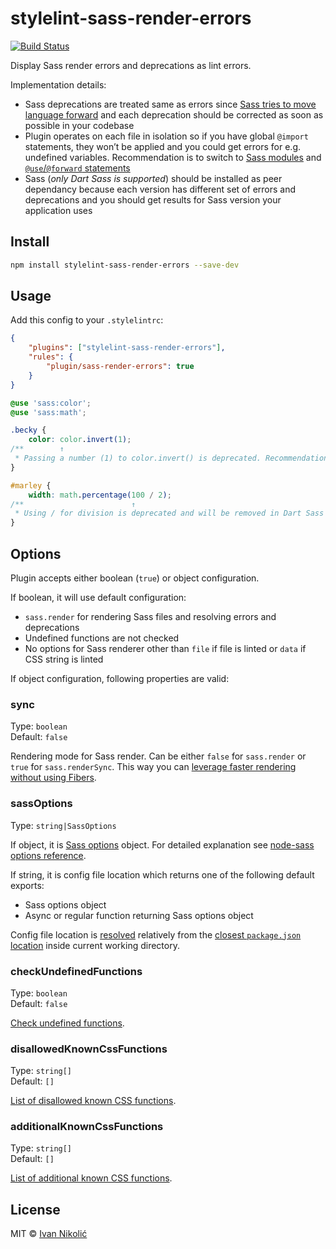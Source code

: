 # stylelint-sass-render-errors

[![Build Status][ci-img]][ci]

Display Sass render errors and deprecations as lint errors.

Implementation details:

-   Sass deprecations are treated same as errors since
    [Sass tries to move language forward](https://github.com/sass/libsass/issues/2822#issuecomment-482914373)
    and each deprecation should be corrected as soon as possible in your
    codebase
-   Plugin operates on each file in isolation so if you have global `@import`
    statements, they won’t be applied and you could get errors for e.g.
    undefined variables. Recommendation is to switch to
    [Sass modules](https://sass-lang.com/documentation/modules) and
    [`@use`/`@forward` statements](https://sass-lang.com/documentation/at-rules/use)
-   Sass (_only Dart Sass is supported_) should be installed as peer dependancy
    because each version has different set of errors and deprecations and you
    should get results for Sass version your application uses

## Install

```sh
npm install stylelint-sass-render-errors --save-dev
```

## Usage

Add this config to your `.stylelintrc`:

```json
{
	"plugins": ["stylelint-sass-render-errors"],
	"rules": {
		"plugin/sass-render-errors": true
	}
}
```

<!-- prettier-ignore-start -->

```scss
@use 'sass:color';
@use 'sass:math';

.becky {
    color: color.invert(1);
/**        ↑
 * Passing a number (1) to color.invert() is deprecated. Recommendation: invert(1). */
}

#marley {
    width: math.percentage(100 / 2);
/**                        ↑
 * Using / for division is deprecated and will be removed in Dart Sass 2.0.0. Recommendation: math.div(100, 2). More info and automated migrator: https://sass-lang.com/d/slash-div. */
}
```

<!-- prettier-ignore-end -->

## Options

Plugin accepts either boolean (`true`) or object configuration.

If boolean, it will use default configuration:

-   `sass.render` for rendering Sass files and resolving errors and deprecations
-   Undefined functions are not checked
-   No options for Sass renderer other than `file` if file is linted or `data`
    if CSS string is linted

If object configuration, following properties are valid:

### sync

Type: `boolean`  
Default: `false`

Rendering mode for Sass render. Can be either `false` for `sass.render` or
`true` for `sass.renderSync`. This way you can
[leverage faster rendering without using Fibers](https://github.com/sass/dart-sass#javascript-api).

### sassOptions

Type: `string|SassOptions`

If object, it is
[Sass options](https://github.com/sass/dart-sass#javascript-api) object. For
detailed explanation see
[node-sass options reference](https://github.com/sass/node-sass#options).

If string, it is config file location which returns one of the following default
exports:

-   Sass options object
-   Async or regular function returning Sass options object

Config file location is [resolved](https://github.com/sindresorhus/resolve-from)
relatively from the
[closest `package.json` location](https://github.com/sindresorhus/pkg-up) inside
current working directory.

### checkUndefinedFunctions

Type: `boolean`  
Default: `false`

[Check undefined functions](https://github.com/niksy/sass-render-errors#undefined-functions).

### disallowedKnownCssFunctions

Type: `string[]`  
Default: `[]`

[List of disallowed known CSS functions](https://github.com/niksy/sass-render-errors#options).

### additionalKnownCssFunctions

Type: `string[]`  
Default: `[]`

[List of additional known CSS functions](https://github.com/niksy/sass-render-errors#options).

## License

MIT © [Ivan Nikolić](http://ivannikolic.com)

<!-- prettier-ignore-start -->

[ci]: https://github.com/niksy/stylelint-sass-render-errors/actions?query=workflow%3ACI
[ci-img]: https://github.com/niksy/stylelint-sass-render-errors/workflows/CI/badge.svg?branch=master

<!-- prettier-ignore-end -->
